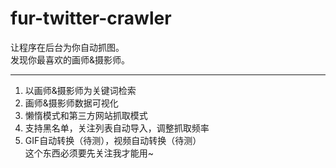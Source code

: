 # fur-twitter-crawler
让程序在后台为你自动抓图。  
发现你最喜欢的画师&摄影师。  

-----------------------------------------
1. 以画师&摄影师为关键词检索  
2. 画师&摄影师数据可视化  
3. 懒惰模式和第三方网站抓取模式
4. 支持黑名单，关注列表自动导入，调整抓取频率
5. GIF自动转换（待测），视频自动转换（待测）  
这个东西必须要先关注我才能用~
